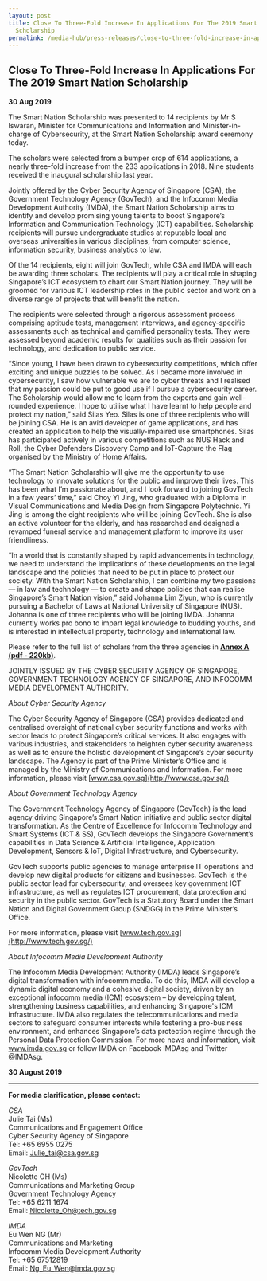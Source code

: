```yaml
---
layout: post
title: Close To Three-Fold Increase In Applications For The 2019 Smart Nation
  Scholarship
permalink: /media-hub/press-releases/close-to-three-fold-increase-in-applications-for-the-2019-smart-nation-scholarship/
---
```

## Close To Three-Fold Increase In Applications For The 2019 Smart Nation Scholarship

**30 Aug 2019**

The Smart Nation Scholarship was presented to 14 recipients by Mr S Iswaran, Minister for Communications and Information and Minister-in-charge of Cybersecurity, at the Smart Nation Scholarship award ceremony today.

The scholars were selected from a bumper crop of 614 applications, a nearly three-fold increase from the 233 applications in 2018. Nine students received the inaugural scholarship last year.

Jointly offered by the Cyber Security Agency of Singapore (CSA), the Government Technology Agency (GovTech), and the Infocomm Media Development Authority (IMDA), the Smart Nation Scholarship aims to identify and develop promising young talents to boost Singapore’s Information and Communication Technology (ICT) capabilities. Scholarship recipients will pursue undergraduate studies at reputable local and overseas universities in various disciplines, from computer science, information security, business analytics to law.

Of the 14 recipients, eight will join GovTech, while CSA and IMDA will each be awarding three scholars. The recipients will play a critical role in shaping Singapore’s ICT ecosystem to chart our Smart Nation journey. They will be groomed for various ICT leadership roles in the public sector and work on a diverse range of projects that will benefit the nation.

The recipients were selected through a rigorous assessment process comprising aptitude tests, management interviews, and agency-specific assessments such as technical and gamified personality tests. They were assessed beyond academic results for qualities such as their passion for technology, and dedication to public service.

“Since young, I have been drawn to cybersecurity competitions, which offer exciting and unique puzzles to be solved. As I became more involved in cybersecurity, I saw how vulnerable we are to cyber threats and I realised that my passion could be put to good use if I pursue a cybersecurity career. The Scholarship would allow me to learn from the experts and gain well-rounded experience. I hope to utilise what I have learnt to help people and protect my nation,” said Silas Yeo. Silas is one of three recipients who will be joining CSA. He is an avid developer of game applications, and has created an application to help the visually-impaired use smartphones. Silas has participated actively in various competitions such as NUS Hack and Roll, the Cyber Defenders Discovery Camp and IoT-Capture the Flag organised by the Ministry of Home Affairs.

“The Smart Nation Scholarship will give me the opportunity to use technology to innovate solutions for the public and improve their lives. This has been what I’m passionate about, and I look forward to joining GovTech in a few years’ time,” said Choy Yi Jing, who graduated with a Diploma in Visual Communications and Media Design from Singapore Polytechnic. Yi Jing is among the eight recipients who will be joining GovTech. She is also an active volunteer for the elderly, and has researched and designed a revamped funeral service and management platform to improve its user friendliness.

“In a world that is constantly shaped by rapid advancements in technology, we need to understand the implications of these developments on the legal landscape and the policies that need to be put in place to protect our society. With the Smart Nation Scholarship, I can combine my two passions ― in law and technology ― to create and shape policies that can realise Singapore’s Smart Nation vision,” said Johanna Lim Ziyun, who is currently pursuing a Bachelor of Laws at National University of Singapore (NUS). Johanna is one of three recipients who will be joining IMDA. Johanna currently works pro bono to impart legal knowledge to budding youths, and is interested in intellectual property, technology and international law.

Please refer to the full list of scholars from the three agencies in **[Annex A (pdf - 220kb)](/files/press-releases/2019/smart-nation-scholarship-scholars-2019-annex-a.pdf)**.

JOINTLY ISSUED BY THE CYBER SECURITY AGENCY OF SINGAPORE, GOVERNMENT TECHNOLOGY AGENCY OF SINGAPORE, AND INFOCOMM MEDIA DEVELOPMENT AUTHORITY.

_About Cyber Security Agency_

The Cyber Security Agency of Singapore (CSA) provides dedicated and centralised oversight of national cyber security functions and works with sector leads to protect Singapore’s critical services. It also engages with various industries, and stakeholders to heighten cyber security awareness as well as to ensure the holistic development of Singapore’s cyber security landscape. The Agency is part of the Prime Minister’s Office and is managed by the Ministry of Communications and Information. For more information, please visit [www.csa.gov.sg](http://www.csa.gov.sg/)

_About Government Technology Agency_

The Government Technology Agency of Singapore (GovTech) is the lead agency driving Singapore’s Smart Nation initiative and public sector digital transformation. As the Centre of Excellence for Infocomm Technology and Smart Systems (ICT & SS), GovTech develops the Singapore Government’s capabilities in Data Science & Artificial Intelligence, Application Development, Sensors & IoT, Digital Infrastructure, and Cybersecurity.

GovTech supports public agencies to manage enterprise IT operations and develop new digital products for citizens and businesses. GovTech is the public sector lead for cybersecurity, and oversees key government ICT infrastructure, as well as regulates ICT procurement, data protection and security in the public sector. GovTech is a Statutory Board under the Smart Nation and Digital Government Group (SNDGG) in the Prime Minister’s Office.

For more information, please visit [www.tech.gov.sg](http://www.tech.gov.sg/)

_About Infocomm Media Development Authority_

The Infocomm Media Development Authority (IMDA) leads Singapore’s digital transformation with infocomm media. To do this, IMDA will develop a dynamic digital economy and a cohesive digital society, driven by an exceptional infocomm media (ICM) ecosystem – by developing talent, strengthening business capabilities, and enhancing Singapore's ICM infrastructure. IMDA also regulates the telecommunications and media sectors to safeguard consumer interests while fostering a pro-business environment, and enhances Singapore’s data protection regime through the Personal Data Protection Commission. For more news and information, visit www.imda.gov.sg or follow IMDA on Facebook IMDAsg and Twitter @IMDAsg.

**30 August 2019**

---

**For media clarification, please contact:**

_CSA_<br>
Julie Tai (Ms)<br>
Communications and Engagement Office<br>
Cyber Security Agency of Singapore<br>
Tel: +65 6955 0275<br>
Email:  [Julie_tai@csa.gov.sg](mailto:Julie_tai@csa.gov.sg)  
  

_GovTech_<br>
Nicolette OH (Ms)<br>
Communications and Marketing Group<br>
Government Technology Agency<br>
Tel: +65 6211 1674<br>
Email:  [Nicolette_Oh@tech.gov.sg](mailto:Nicolette_Oh@tech.gov.sg)

_IMDA_<br>
Eu Wen NG (Mr)<br>
Communications and Marketing<br>
Infocomm Media Development Authority<br>
Tel: +65 67512819<br>
Email:  [Ng_Eu_Wen@imda.gov.sg](mailto:Ng_Eu_Wen@imda.gov.sg)